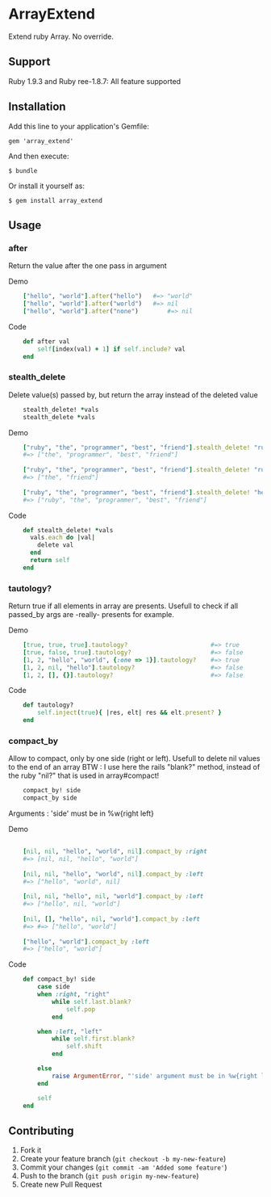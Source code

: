 # ArrayExtend

Extend ruby Array. No override.

## Support

Ruby 1.9.3 and Ruby ree-1.8.7: All feature supported

## Installation

Add this line to your application's Gemfile:

    gem 'array_extend'

And then execute:

    $ bundle

Or install it yourself as:

    $ gem install array_extend

## Usage

### after

Return the value after the one pass in argument

Demo

```ruby
	["hello", "world"].after("hello")	#=> "world"
	["hello", "world"].after("world")	#=> nil
	["hello", "world"].after("none")		#=> nil
```

Code

```ruby
	def after val
    	self[index(val) + 1] if self.include? val
	end
```


### stealth_delete

Delete value(s) passed by, but return the array instead of the deleted value

```ruby
	stealth_delete! *vals
	stealth_delete *vals
```

Demo

```ruby
	["ruby", "the", "programmer", "best", "friend"].stealth_delete! "ruby"
	#=> ["the", "programmer", "best", "friend"] 
	
	["ruby", "the", "programmer", "best", "friend"].stealth_delete! "ruby", "best", "programmer"
	#=> ["the", "friend"] 
	
	["ruby", "the", "programmer", "best", "friend"].stealth_delete! "hello"
	#=> ["ruby", "the", "programmer", "best", "friend"]
```

Code

```ruby
	def stealth_delete! *vals
	  vals.each do |val|
	    delete val
	  end
	  return self
	end
```



### tautology?

Return true if all elements in array are presents. Usefull to check if all passed_by args are -really- presents for example. 

Demo

```ruby
	[true, true, true].tautology?						#=> true
	[true, false, true].tautology?						#=> false
	[1, 2, "hello", "world", {:one => 1}].tautology?	#=> true
	[1, 2, nil, "hello"].tautology?						#=> false
	[1, 2, [], {}].tautology?							#=> false
```

Code

```ruby
	def tautology?
  		self.inject(true){ |res, elt| res && elt.present? }
	end
```


### compact_by

Allow to compact, only by one side (right or left). Usefull to delete nil values to the end of an array
BTW : I use here the rails "blank?" method, instead of the ruby "nil?" that is used in array#compact!

```ruby
	compact_by! side
	compact_by side
```

Arguments : 'side' must be in %w{right left}

Demo

```ruby
	
	[nil, nil, "hello", "world", nil].compact_by :right
	#=> [nil, nil, "hello", "world"]
	
	[nil, nil, "hello", "world", nil].compact_by :left
	#=> ["hello", "world", nil]
	
	[nil, nil, "hello", nil, "world"].compact_by :left
	#=> ["hello", nil, "world"]
	
	[nil, [], "hello", nil, "world"].compact_by :left
	#=> #=> ["hello", "world"]
	
	["hello", "world"].compact_by :left
	#=> ["hello", "world"]
```

Code

```ruby
	def compact_by! side
		case side
		when :right, "right"
			while self.last.blank?
				self.pop
			end

		when :left, "left"
			while self.first.blank?
				self.shift
			end

		else
			raise ArgumentError, "'side' argument must be in %w{right left}"
		end

		self
	end
```


## Contributing

1. Fork it
2. Create your feature branch (`git checkout -b my-new-feature`)
3. Commit your changes (`git commit -am 'Added some feature'`)
4. Push to the branch (`git push origin my-new-feature`)
5. Create new Pull Request
